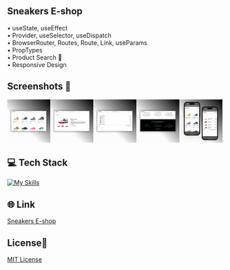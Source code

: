## Sneakers E-shop

• useState, useEffect <br>
• Provider, useSelector, useDispatch <br>
• BrowserRouter, Routes, Route, Link, useParams <br>
• PropTypes <br>
• Product Search 🔎  <br>
• Responsive Design  <br>

## Screenshots 📱
<img src="/src/images/Sneakers-1.png" width="100"><img src="/src/images/Sneakers-2.png" width="100"><img src="/src/images/Sneakers-3.png" width="100"><img src="/src/images/Sneakers-4.png" width="100"><img src="/src/images/Sneakers-5.png" width="100">


## 💻 Tech Stack
[![My Skills](https://skillicons.dev/icons?i=html,css,javascript,react)](https://skillicons.dev)

## 🌐 Link
<a href="https://sneakers-eshop-dejvcodes.netlify.app/">Sneakers E-shop</a>

## License🔐
[MIT License](LICENSE) 